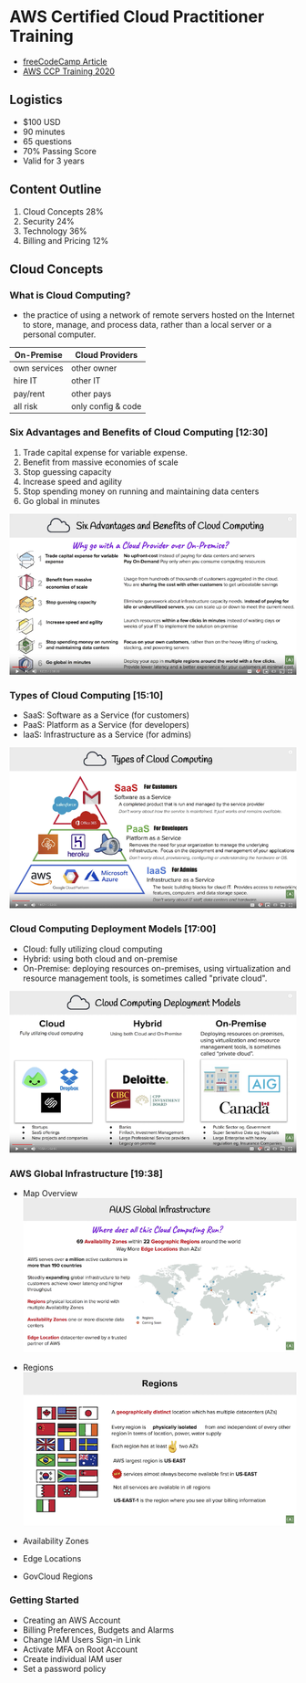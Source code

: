 # AWS Certified Cloud Practitioner Training
- [freeCodeCamp Article](https://www.freecodecamp.org/news/aws-certified-cloud-practitioner-training-2019-free-video-course/)
- [AWS CCP Training 2020](https://www.youtube.com/watch?v=3hLmDS179YE&feature=emb_logo)

## Logistics
- $100 USD
- 90 minutes
- 65 questions
- 70% Passing Score
- Valid for 3 years

## Content Outline
1. Cloud Concepts 28%
2. Security 24%
3. Technology 36%
4. Billing and Pricing 12%

## Cloud Concepts

### What is Cloud Computing?
- the practice of using a network of remote servers hosted on the Internet to store, manage, and process data, rather than a local server or a personal computer.

| On-Premise    | Cloud Providers    |
|---------------|--------------------|
| own services  | other owner        |
| hire IT       |    other IT        |  
| pay/rent      | other pays         |
| all risk      | only config & code  |

### Six Advantages and Benefits of Cloud Computing [12:30]
1. Trade capital expense for variable expense.
2. Benefit from massive economies of scale
3. Stop guessing capacity
4. Increase speed and agility
5. Stop spending money on running and maintaining data centers
6. Go global in minutes

![sixpros](/images/sixpros.png)

### Types of Cloud Computing [15:10]
- SaaS: Software as a Service (for customers)
- PaaS: Platform as a Service (for developers)
- IaaS: Infrastructure as a Service (for admins)

![types of cloud computing](/images/tcc.png)

### Cloud Computing Deployment Models [17:00]
- Cloud: fully utilizing cloud computing
- Hybrid: using both cloud and on-premise
- On-Premise: deploying resources on-premises, using virtualization and resource management tools, is sometimes called "private cloud".

![deployment models](/images/ccdm.png)

### AWS Global Infrastructure [19:38]
- Map Overview
![global-infrastructure](/images/global-infrastructure.png)

- Regions
![regions](/images/regions.png)

- Availability Zones


- Edge Locations
- GovCloud Regions

### Getting Started
- Creating an AWS Account
- Billing Preferences, Budgets and Alarms
- Change IAM Users Sign-in Link
- Activate MFA on Root Account
- Create individual IAM user
- Set a password policy
